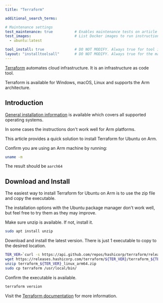 ```yaml
---
title: "Terraform"

additional_search_terms:

# Maintenance settings
test_maintenance: true          # Enables maintenance tests on article
test_images:                    # List Docker images to run instructions on
  - ubuntu:latest

tool_install: true              # DO NOT MODIFY. Always true for tool installs
layout: "installtoolsall"       # DO NOT MODIFY. Always true for the main page of tool installs
---
```


[Terraform](https://www.terraform.io/) automates cloud infrastructure. It is an infrastructure as code tool. 

Terraform is available for Windows, macOS, Linux and supports the Arm architecture. 

## Introduction

[General installation information](https://developer.hashicorp.com/terraform/downloads) is available which covers all supported operating systems. 

In some cases the instructions don't work well for Arm platforms. 

This article provides a quick solution to install Terraform for Ubuntu on Arm.

Confirm you are using an Arm machine by running:

```bash
uname -m
```

The result should be `aarch64` 

## Download and Install

The easiest way to install Terraform for Ubuntu on Arm is to use the zip file and copy the executable. 

The installation options with the Ubuntu package manager don't work well, but feel free to try them as they may improve. 

Make sure unzip is available. If not, install it. 

```bash { target="ubuntu:latest" }
sudo apt install unzip
```

Download and install the latest version. There is just 1 executable to copy to the desired location.

```bash { target="ubuntu:latest" }
TER_VER=`curl -s https://api.github.com/repos/hashicorp/terraform/releases/latest | grep tag_name | cut -d: -f2 | tr -d \"\,\v | awk '{$1=$1};1'`
wget https://releases.hashicorp.com/terraform/${TER_VER}/terraform_${TER_VER}_linux_arm64.zip
unzip terraform_${TER_VER}_linux_arm64.zip
sudo cp terraform /usr/local/bin/
```

Confirm the executable is available.

```bash { target="ubuntu:latest" }
terraform version
```

Visit the [Terraform documentation](https://developer.hashicorp.com/terraform/docs) for more information. 
